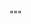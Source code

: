 
"""





















































































































































































































































































































































































































































































































































































































